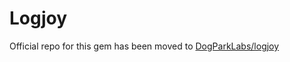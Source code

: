 # Logjoy

Official repo for this gem has been moved to [DogParkLabs/logjoy](https://www.github.com/DogParkLabs/logjoy)
